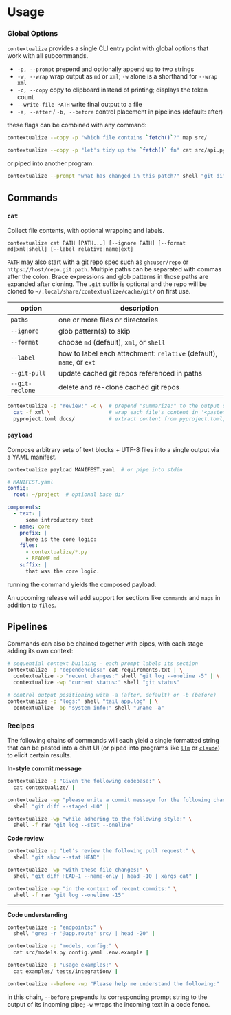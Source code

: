 # Usage

### Global Options
`contextualize` provides a single CLI entry point with global options that work with all subcommands.

- `-p, --prompt` prepend and optionally append up to two strings
- `-w, --wrap` wrap output as `md` or `xml`; `-w` alone is a shorthand for `--wrap xml`
- `-c, --copy` copy to clipboard instead of printing; displays the token count
- `--write-file PATH` write final output to a file
- `-a, --after` / `-b, --before` control placement in pipelines (default: after)

these flags can be combined with any command:

```bash
contextualize --copy -p "which file contains `fetch()`?" map src/
```

```bash
contextualize --copy -p "let's tidy up the `fetch()` fn" cat src/api.py
```

or piped into another program:

```bash
contextualize --prompt "what has changed in this patch?" shell "git diff --staged" | llm
```

## Commands

### `cat`

Collect file contents, with optional wrapping and labels.

```
contextualize cat PATH [PATH...] [--ignore PATH] [--format md|xml|shell] [--label relative|name|ext]
```

`PATH` may also start with a git repo spec such as `gh:user/repo` or `https://host/repo.git:path`.
Multiple paths can be separated with commas after the colon.
Brace expressions and glob patterns in those paths are expanded after cloning.
The `.git` suffix is optional and the repo will be cloned to `~/.local/share/contextualize/cache/git/` on first use.

| option | description |
|--------|-------------|
| `paths` | one or more files or directories |
| `--ignore` | glob pattern(s) to skip |
| `--format` | choose `md` (default), `xml`, or `shell` |
| `--label` | how to label each attachment: `relative` (default), `name`, or `ext` |
| `--git-pull` | update cached git repos referenced in paths |
| `--git-reclone` | delete and re-clone cached git repos |


```bash
contextualize -p "review:" -c \  # prepend "summarize:" to the output of cat; copy the result
  cat -f xml \                   # wrap each file's content in '<paste>' tags
  pyproject.toml docs/           # extract content from pyproject.toml, docs/*
```


### `payload`

Compose arbitrary sets of text blocks + UTF-8 files into a single output via a YAML manifest.

```bash
contextualize payload MANIFEST.yaml  # or pipe into stdin
```

```yaml
# MANIFEST.yaml
config:
  root: ~/project  # optional base dir

components:
  - text: |
      some introductory text
  - name: core
    prefix: |
      here is the core logic:
    files:
      - contextualize/*.py
      - README.md
    suffix: |
      that was the core logic.
```

running the command yields the composed payload.

An upcoming release will add support for sections like `commands` and `maps` in addition to `files`.


## Pipelines

Commands can also be chained together with pipes, with each stage adding its own context:

```bash
# sequential context building - each prompt labels its section
contextualize -p "dependencies:" cat requirements.txt | \
  contextualize -p "recent changes:" shell "git log --oneline -5" | \
  contextualize -wp "current status:" shell "git status"
```

```bash
# control output positioning with -a (after, default) or -b (before)
contextualize -p "logs:" shell "tail app.log" | \
  contextualize -bp "system info:" shell "uname -a"
```

### Recipes

The following chains of commands will each yield a single formatted string that can be pasted into a chat UI (or piped into programs like [`llm`](https://github.com/simonw/llm) or [`claude`](https://claude.md)) to elicit certain results.

**In-style commit message**
```bash
contextualize -p "Given the following codebase:" \
  cat contextualize/ |

contextualize -wp "please write a commit message for the following changes:" \
  shell "git diff --staged -U0" |

contextualize -wp "while adhering to the following style:" \
  shell -f raw "git log --stat --oneline"
```

**Code review**
```bash
contextualize -p "Let's review the following pull request:" \
  shell "git show --stat HEAD" |

contextualize -wp "with these file changes:" \
  shell "git diff HEAD~1 --name-only | head -10 | xargs cat" |

contextualize -wp "in the context of recent commits:" \
  shell -f raw "git log --oneline -15"
```

---

**Code understanding**
```bash
contextualize -p "endpoints:" \
  shell "grep -r '@app.route' src/ | head -20" |

contextualize -p "models, config:" \
  cat src/models.py config.yaml .env.example |

contextualize -p "usage examples:" \
  cat examples/ tests/integration/ |

contextualize --before -wp "Please help me understand the following:"
```
in this chain, `--before` prepends its corresponding prompt string to the output of its incoming pipe; `-w` wraps the incoming text in a code fence.
